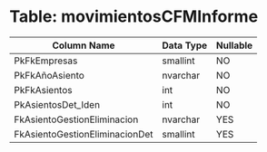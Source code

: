 # Table: movimientosCFMInforme

| Column Name | Data Type | Nullable |
|-------------|-----------|----------|
| PkFkEmpresas | smallint | NO |
| PkFkAñoAsiento | nvarchar | NO |
| PkFkAsientos | int | NO |
| PkAsientosDet_Iden | int | NO |
| FkAsientoGestionEliminacion | nvarchar | YES |
| FkAsientoGestionEliminacionDet | smallint | YES |
